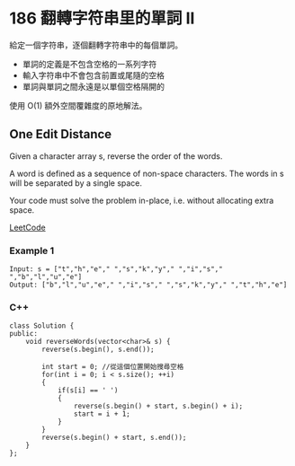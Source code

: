 # 186  翻轉字符串里的單詞 II

給定一個字符串，逐個翻轉字符串中的每個單詞。

* 單詞的定義是不包含空格的一系列字符
* 輸入字符串中不會包含前置或尾隨的空格
* 單詞與單詞之間永遠是以單個空格隔開的

使用 O(1) 額外空間覆雜度的原地解法。

## One Edit Distance

Given a character array s, reverse the order of the words.

A word is defined as a sequence of non-space characters. The words in s will be separated by a single space.

Your code must solve the problem in-place, i.e. without allocating extra space.


[LeetCode](https://leetcode-cn.com/problems/reverse-words-in-a-string-ii/)

### Example 1
```
Input: s = ["t","h","e"," ","s","k","y"," ","i","s"," ","b","l","u","e"]
Output: ["b","l","u","e"," ","i","s"," ","s","k","y"," ","t","h","e"]
```

### C++ 

```
class Solution {
public:
    void reverseWords(vector<char>& s) {
        reverse(s.begin(), s.end());

        int start = 0; //從這個位置開始搜尋空格
        for(int i = 0; i < s.size(); ++i)
        {
            if(s[i] == ' ')
            {
                reverse(s.begin() + start, s.begin() + i);
                start = i + 1;
            }
        }
        reverse(s.begin() + start, s.end());
    }
};
```
